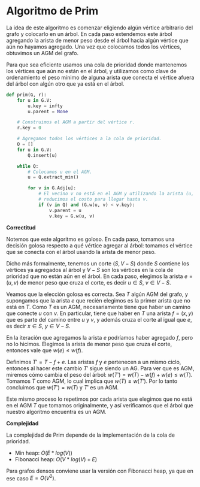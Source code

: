 # Algoritmo de Prim

La idea de este algoritmo es comenzar eligiendo algún vértice arbitrario del grafo y colocarlo en un árbol. En cada paso extendemos este árbol agregando la arista de menor peso desde el árbol hacia algún vértice que aún no hayamos agregado. Una vez que colocamos todos los vértices, obtuvimos un AGM del grafo.

Para que sea eficiente usamos una cola de prioridad donde mantenemos los vértices que aún no están en el árbol, y utilizamos como clave de ordenamiento el peso mínimo de alguna arista que conecta el vértice afuera del árbol con algún otro que ya está en el árbol.

```python
def prim(G, r):
    for u in G.V:
        u.key = infty
        u.parent = None

    # Construimos el AGM a partir del vértice r.
    r.key = 0

    # Agregamos todos los vértices a la cola de prioridad.
    Q = []
    for u in G.V:
        Q.insert(u)

    while Q:
        # Colocamos u en el AGM.
        u = Q.extract_min()

        for v in G.Adj[u]:
            # El vecino v no está en el AGM y utilizando la arista (u, v)
            # reducimos el costo para llegar hasta v.
            if (v in Q) and (G.w(u, v) < v.key):
                v.parent = u
                v.key = G.w(u, v)
```

**Correctitud**

Notemos que este algoritmo es goloso. En cada paso, tomamos una decisión golosa respecto a qué vértice agregar al árbol: tomamos el vértice que se conecta con el árbol usando la arista de menor peso.

Dicho más formalmente, tenemos un corte $(S, V-S)$ donde $S$ contiene los vértices ya agregados al árbol y $V-S$ son los vértices en la cola de prioridad que no están aún en el árbol. En cada paso, elegimos la arista $e=(u,v)$ de menor peso que cruza el corte, es decir $u \in S$, $v \in V-S$.

Veamos que la elección golosa es correcta. Sea $T$ algún AGM del grafo, y supongamos que la arista $e$ que recién elegimos es la primer arista que no está en $T$. Como $T$ es un AGM, necesariamente tiene que haber un camino que conecte $u$ con $v$. En particular, tiene que haber en $T$ una arista $f=(x,y)$ que es parte del camino entre $u$ y $v$, y además cruza el corte al igual que $e$, es decir $x \in S$, $y \in V-S$.

En la iteración que agregamos la arista $e$ podríamos haber agregado $f$, pero no lo hicimos. Elegimos la arista de menor peso que cruza el corte, entonces vale que $w(e) \leq w(f)$.

Definimos $T' = T - f + e$. Las aristas $f$ y $e$ pertenecen a un mismo ciclo, entonces al hacer este cambio $T'$ sigue siendo un AG. Para ver que es AGM, miremos cómo cambia el peso del árbol: $w(T') = w(T) - w(f) + w(e) \leq w(T)$. Tomamos $T$ como AGM, lo cual implica que $w(T) \leq w(T')$. Por lo tanto concluimos que $w(T') = w(T)$ y $T'$ es un AGM.

Este mismo proceso lo repetimos por cada arista que elegimos que no está en el AGM $T$ que tomamos originalmente, y así verificamos que el árbol que nuestro algoritmo encuentra es un AGM.

**Complejidad**

La complejidad de Prim depende de la implementación de la cola de prioridad.

- Min heap: $O(E * log(V))$
- Fibonacci heap: $O(V * log(V) + E)$

Para grafos densos conviene usar la versión con Fibonacci heap, ya que en ese caso $E = O(V^2)$.

